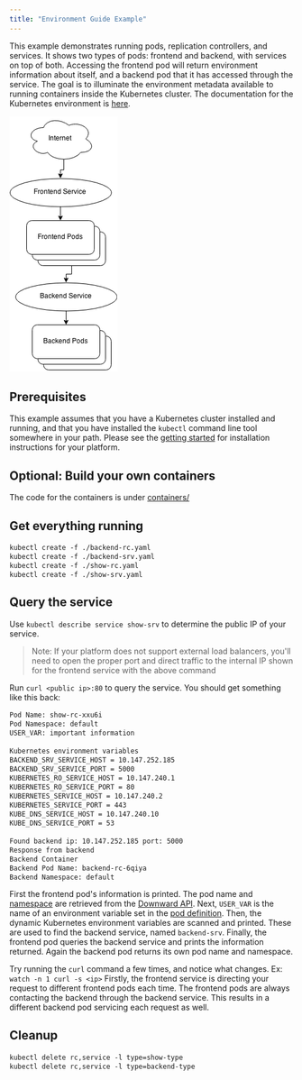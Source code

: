 ```yaml
---
title: "Environment Guide Example"
---
```

This example demonstrates running pods, replication controllers, and
services. It shows two types of pods: frontend and backend, with
services on top of both. Accessing the frontend pod will return
environment information about itself, and a backend pod that it has
accessed through the service. The goal is to illuminate the
environment metadata available to running containers inside the
Kubernetes cluster. The documentation for the Kubernetes environment
is [here](/{{page.version}}/docs/user-guide/container-environment).

![Diagram](/images/docs/diagram.png)

## Prerequisites

This example assumes that you have a Kubernetes cluster installed and
running, and that you have installed the `kubectl` command line tool
somewhere in your path.  Please see the [getting
started](/{{page.version}}/docs/getting-started-guides/) for installation instructions
for your platform.

## Optional: Build your own containers

The code for the containers is under
[containers/](containers/)

## Get everything running

    kubectl create -f ./backend-rc.yaml
    kubectl create -f ./backend-srv.yaml
    kubectl create -f ./show-rc.yaml
    kubectl create -f ./show-srv.yaml

## Query the service

Use `kubectl describe service show-srv` to determine the public IP of
your service.

> Note: If your platform does not support external load balancers,
  you'll need to open the proper port and direct traffic to the
  internal IP shown for the frontend service with the above command

Run `curl <public ip>:80` to query the service. You should get
something like this back:

```
Pod Name: show-rc-xxu6i
Pod Namespace: default
USER_VAR: important information

Kubernetes environment variables
BACKEND_SRV_SERVICE_HOST = 10.147.252.185
BACKEND_SRV_SERVICE_PORT = 5000
KUBERNETES_RO_SERVICE_HOST = 10.147.240.1
KUBERNETES_RO_SERVICE_PORT = 80
KUBERNETES_SERVICE_HOST = 10.147.240.2
KUBERNETES_SERVICE_PORT = 443
KUBE_DNS_SERVICE_HOST = 10.147.240.10
KUBE_DNS_SERVICE_PORT = 53

Found backend ip: 10.147.252.185 port: 5000
Response from backend
Backend Container
Backend Pod Name: backend-rc-6qiya
Backend Namespace: default

```
First the frontend pod's information is printed. The pod name and
[namespace](/{{page.version}}/docs/design/namespaces) are retrieved from the
[Downward API](/{{page.version}}/docs/user-guide/downward-api). Next, `USER_VAR` is the name of
an environment variable set in the [pod
definition](show-rc.yaml). Then, the dynamic Kubernetes environment
variables are scanned and printed. These are used to find the backend
service, named `backend-srv`. Finally, the frontend pod queries the
backend service and prints the information returned. Again the backend
pod returns its own pod name and namespace.

Try running the `curl` command a few times, and notice what
changes. Ex: `watch -n 1 curl -s <ip>` Firstly, the frontend service
is directing your request to different frontend pods each time. The
frontend pods are always contacting the backend through the backend
service. This results in a different backend pod servicing each
request as well.

## Cleanup

    kubectl delete rc,service -l type=show-type
    kubectl delete rc,service -l type=backend-type



